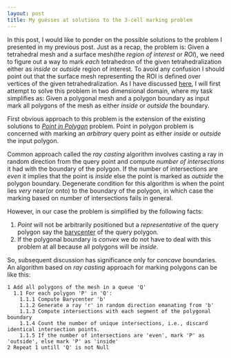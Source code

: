 ```yaml
---
layout: post
title: My guesses at solutions to the 3-cell marking problem
---
```



In this post, I would like to ponder on the possible solutions to the problem I presented in my previous post. Just as a recap, the problem is: Given a tetrahedral mesh and a surface mesh(the _region of interest_ or _ROI_), we need to figure out a way to mark _each_ tetrahedron of the given tetrahedralization either as _inside_ or _outside_ region of interest. To avoid any confusion I should point out that the surface mesh representing the ROI is defined over vertices of the given tetrahedralization. As I have discussed [here](http://cs.stackexchange.com/q/26237/15154), I will first attempt to solve this problem in two dimensional domain, where my task simplifies as: Given a polygonal mesh and a polygon boundary as input mark all polygons of the mesh as either _inside_ or _outside_ the boundary.  

First obvious approach to this problem is the extension of the existing solutions to [_Point in Polygon_](http://en.wikipedia.org/wiki/Point_in_polygon) problem. Point in polygon problem is concerned with marking an _arbitrary_ query point as either _inside_ or _outside_ the input polygon. 

Common approach called the _ray casting_ algorithm involves casting a ray in random direction from the query point and compute _number of intersections_ it had with the boundary of the polygon. If the number of intersections are _even_ it implies that the point is _inside_ else the point is marked as _outside_ the polygon boundary. Degenerate condition for this algorithm is when the point lies _very_ near(or onto) to the boundary of the polygon, in which case the marking based on number of intersections fails in general.

However, in our case the problem is simplified by the following facts:  
1. _Point_ will not be arbitrarily positioned but a _representative_ of the query polygon say the [barycenter](en.wiktionary.org/wiki/barycenter) of the query polygon.  
2. If the polygonal boundary is _convex_ we do not have to deal with this problem at all because all polygons will be _inside_. 

So, subsequent discussion has significance only for _concave_ boundaries. An algorithm based on _ray casting_ approach for marking polygons can be like this:  

```
1 Add all polygons of the mesh in a queue 'Q'
  1.1 For each polygon 'P' in 'Q':
    1.1.1 Compute Barycenter 'b'
    1.1.2 Generate a ray 'r' in random direction emanating from 'b'
    1.1.3 Compute intersections with each segment of the polygonal boundary
    1.1.4 Count the number of unique intersections, i.e., discard identical intersection points.
    1.1.5 If the number of intersections are 'even', mark 'P' as 'outside', else mark 'P' as 'inside'  
2 Repeat 1 untill 'Q' is not Null 
```
